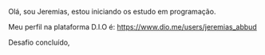 Olá, sou Jeremias, estou iniciando os estudo em programação.

Meu perfil na plataforma D.I.O é: https://www.dio.me/users/jeremias_abbud

Desafio concluído,


